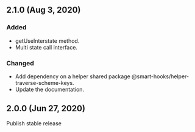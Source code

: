 ## 2.1.0 (Aug 3, 2020)
### Added
- getUseInterstate method.
- Multi state call interface.

### Changed
- Add dependency on a helper shared package @smart-hooks/helper-traverse-scheme-keys.
- Update the documentation.

## 2.0.0 (Jun 27, 2020)

Publish stable release